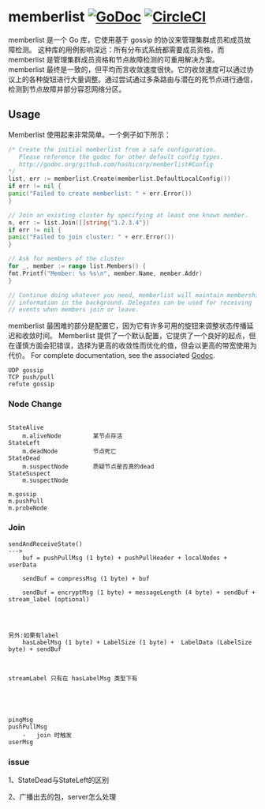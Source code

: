 # memberlist [![GoDoc](https://godoc.org/github.com/hashicorp/memberlist?status.png)](https://godoc.org/github.com/hashicorp/memberlist) [![CircleCI](https://circleci.com/gh/hashicorp/memberlist.svg?style=svg)](https://circleci.com/gh/hashicorp/memberlist)

memberlist 是一个 Go 库，它使用基于 gossip 的协议来管理集群成员和成员故障检测。 这种库的用例影响深远：所有分布式系统都需要成员资格，而 memberlist 是管理集群成员资格和节点故障检测的可重用解决方案。
memberlist 最终是一致的，但平均而言收敛速度很快。它的收敛速度可以通过协议上的各种旋钮进行大量调整。通过尝试通过多条路由与潜在的死节点进行通信，检测到节点故障并部分容忍网络分区。

## Usage

Memberlist 使用起来非常简单。一个例子如下所示：

```go
/* Create the initial memberlist from a safe configuration.
   Please reference the godoc for other default config types.
   http://godoc.org/github.com/hashicorp/memberlist#Config
*/
list, err := memberlist.Create(memberlist.DefaultLocalConfig())
if err != nil {
panic("Failed to create memberlist: " + err.Error())
}

// Join an existing cluster by specifying at least one known member.
n, err := list.Join([]string{"1.2.3.4"})
if err != nil {
panic("Failed to join cluster: " + err.Error())
}

// Ask for members of the cluster
for _, member := range list.Members() {
fmt.Printf("Member: %s %s\n", member.Name, member.Addr)
}

// Continue doing whatever you need, memberlist will maintain membership
// information in the background. Delegates can be used for receiving
// events when members join or leave.
```

memberlist 最困难的部分是配置它，因为它有许多可用的旋钮来调整状态传播延迟和收敛时间。 Memberlist
提供了一个默认配置，它提供了一个良好的起点，但在谨慎方面会犯错误，选择为更高的收敛性而优化的值，但会以更高的带宽使用为代价。 For complete documentation, see the
associated [Godoc](http://godoc.org/github.com/hashicorp/memberlist).

``` 
UDP gossip 
TCP push/pull
refute gossip
```

### Node Change

```

StateAlive 
    m.aliveNode         某节点存活
StateLeft
    m.deadNode          节点死亡
StateDead
    m.suspectNode       质疑节点是否真的dead
StateSuspect
    m.suspectNode

```

```
m.gossip
m.pushPull
m.probeNode
```

### Join

```
sendAndReceiveState()
---> 
    buf = pushPullMsg (1 byte) + pushPullHeader + localNodes + userData
    
    sendBuf = compressMsg (1 byte) + buf
    
    sendBuf = encryptMsg (1 byte) + messageLength (4 byte) + sendBuf + stream_label (optional)
    
    
    
    
另外:如果有label
    hasLabelMsg (1 byte) + LabelSize (1 byte) +  LabelData (LabelSize byte) + sendBuf
    
    
```

```
streamLabel 只有在 hasLabelMsg 类型下有





pingMsg
pushPullMsg
    -   join 时触发
userMsg
```

### issue

1、StateDead与StateLeft的区别


2、广播出去的包，server怎么处理






